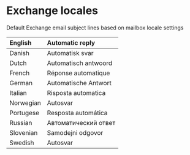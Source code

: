 # Exchange locales

Default Exchange email subject lines based on mailbox locale settings

|English|Automatic reply|
|:--|:--|
|Danish|Automatisk svar|
|Dutch|Automatisch antwoord|
|French|Réponse automatique|
|German|Automatische Antwort|
|Italian|Risposta automatica|
|Norwegian|Autosvar|
|Portugese|Resposta automática|
|Russian|Автоматический ответ|
|Slovenian|Samodejni odgovor|
|Swedish|Autosvar|
